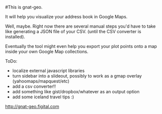 #This is gnat-geo.

It will help you visualize your address book in Google Maps.

Well, maybe. Right now there are several manual steps you'd have to take like generating a JSON file of your CSV. (until the CSV converter is installed).

Eventually the tool might even help you export your plot points onto a map inside your
own Google Map collections.

ToDo:
  * localize external javascript libraries
  * turn sidebar into a slideout, possibly to work as a gmap overlay (yahoomaps/mapquest/etc)
  * add a csv converter!!
  * add something like gist/dropbox/whatever as an output option
  * add some iceland travel tips :)

http://gnat-geo.figital.com
